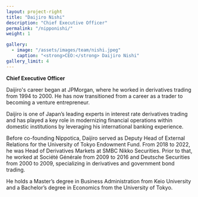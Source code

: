 ```yaml
---
layout: project-right
title: "Daijiro Nishi"
description: "Chief Executive Officer"
permalink: "/nipponishi/"
weight: 1

gallery:
  - image: "/assets/images/team/nishi.jpeg"
    caption: "<strong>CEO:</strong> Daijiro Nishi"
gallery_limit: 4
---
```


**Chief Executive Officer**


Daijiro's career began at JPMorgan, where he worked in derivatives trading from 1994 to 2000. He has now transitioned from a career as a trader to becoming a venture entrepreneur. 

Daijiro is one of Japan’s leading experts in interest rate derivatives trading and has played a key role in modernizing financial operations within domestic institutions by leveraging his international banking experience. 

Before co-founding Nippotica, Daijiro served as Deputy Head of External Relations for the University of Tokyo Endowment Fund. From 2018 to 2022, he was Head of Derivatives Markets at SMBC Nikko Securities. Prior to that, he worked at Société Générale from 2009 to 2016 and Deutsche Securities from 2000 to 2009, specializing in derivatives and government bond trading. 

 

He holds a Master’s degree in Business Administration from Keio University and a Bachelor’s degree in Economics from the University of Tokyo.
